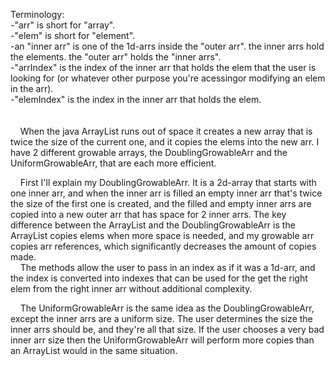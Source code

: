 Terminology:
<br/>-"arr" is short for "array".
<br/>-"elem" is short for "element".
<br/>-an "inner arr" is one of the 1d-arrs inside the "outer arr". the inner arrs
hold the elements. the "outer arr" holds the "inner arrs".
<br/>-"arrIndex" is the index of the inner arr that holds the elem that the user is looking for
(or whatever other purpose you're acessingor modifying an elem in the arr).
<br/>-"elemIndex" is the index in the inner arr that holds the elem.
<br/>
<br/>
<br/>
&nbsp;&nbsp;&nbsp;&nbsp;When the java ArrayList runs out of space it creates a new array that is twice the size of the
current one, and it copies the elems into the new arr. I have 2 different growable arrays,
the DoublingGrowableArr and the UniformGrowableArr, that are each more efficient.

&nbsp;&nbsp;&nbsp;&nbsp;First I'll explain my DoublingGrowableArr. It is a 2d-array that starts with one inner arr,
and when the inner arr is filled an empty inner arr that's twice the size of the first one
is created, and the filled and empty inner arrs are copied into a new
outer arr that has space for 2 inner arrs. The key difference between the ArrayList and the
DoublingGrowableArr is the ArrayList copies elems when more space is needed, and my growable arr
copies arr references, which significantly decreases the amount of
copies made.<br/>
&nbsp;&nbsp;&nbsp;&nbsp;The methods allow the user to pass in an index as if it was a 1d-arr, and the index
is converted into indexes that can be used for the get the right elem from the right
inner arr without additional complexity.
 
&nbsp;&nbsp;&nbsp;&nbsp;The UniformGrowableArr is the same idea as the DoublingGrowableArr, except the inner arrs are a
uniform size. The user determines the size the inner arrs should be, and they're all that size.
If the user chooses a very bad inner arr size then the UniformGrowableArr will perform more copies
than an ArrayList would in the same situation.
